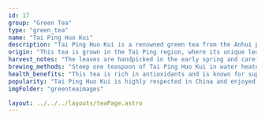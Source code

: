 ```yaml
---
id: 17
group: "Green Tea"
type: "green_tea"
name: "Tai Ping Huo Kui"
description: "Tai Ping Huo Kui is a renowned green tea from the Anhui province of China, with large, flat leaves and a sweet, vegetal flavor."
origin: "This tea is grown in the Tai Ping region, where its unique leaf shape and delicate flavor make it highly prized."
harvest_notes: "The leaves are handpicked in the early spring and carefully processed to maintain their large, flat shape."
brewing_methods: "Steep one teaspoon of Tai Ping Huo Kui in water heated to 80°C (176°F) for 2-3 minutes for a sweet, vegetal infusion."
health_benefits: "This tea is rich in antioxidants and is known for supporting digestion and boosting energy."
popularity: "Tai Ping Huo Kui is highly respected in China and enjoyed by tea connoisseurs for its delicate taste."
imgFolder: "greenteaimages"

layout: ../../../layouts/teaPage.astro
---
```

